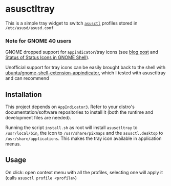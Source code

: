 # asusctltray
This is a simple tray widget to switch [`asusctl`](https://gitlab.com/asus-linux/asus-nb-ctrl) profiles stored in `/etc/asusd/asusd.conf`

### Note for GNOME 40 users
GNOME dropped support for `appindicator`/tray icons (see [blog post](https://blogs.gnome.org/aday/2017/08/31/status-icons-and-gnome/) and [Status of Status Icons in GNOME Shell](https://discourse.gnome.org/t/status-of-status-icon-in-gnome-shell/6441)). 

Unofficial support for tray icons can be easily brought back to the shell with [ubuntu/gnome-shell-extension-appindicator](https://github.com/ubuntu/gnome-shell-extension-appindicator), which I tested with asusctltray and can recommend

## Installation
This project depends on `AppIndicator3`. Refer to your distro's documentation/software repositories to install it (both the runtime and development files are needed).

Running the script `install.sh` as root will install `asusctltray` to `/usr/local/bin`, the icon to `/usr/share/pixmaps` and the `asusctl.desktop` to `/usr/share/applications`. This makes the tray icon available in application menus.

## Usage
On click: open context menu with all the profiles, selecting one will apply it (calls `asusctl profile <profile>`)